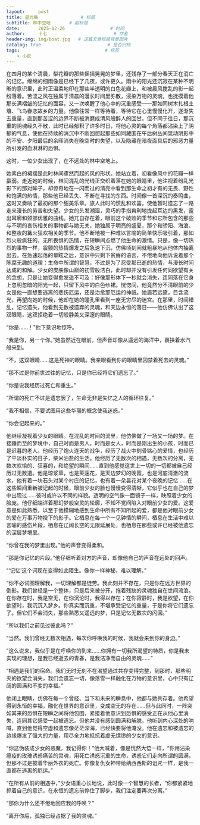 ```yaml
---
layout:     post                       
title: 星光集                # 标题
subtitle: 林中空地       # 副标题
date:       2025-02-26                 # 时间
author:     十七                         # 作者
header-img: img/boat.jpg   # 这篇文章标题背景图片
catalog: true                         # 是否归档
tags:                                # 标签
    - 小说
---
```

在四月的某个清晨，梨花瓣的那些摇摇晃晃的梦里，还残存了一部分春天正在消亡的记忆。绵绵的细雨像是已经下了几夜，或许更久。雨中的阳光还沉寂在某种不明晰的意识里，此时正温柔地印在那些半透明的白色花瓣上，和被晨风搅乱的影一起纷落着。苦涩之风在独属于清晨的漫长时间里弥散，浸染万物的灵魂，也抚摸着他那长满褶皱的记忆的面容，又一次唤醒了他心中的沉重感受——那如同树木扎根土壤、飞鸟眷恋故乡的力量。他像往常一样等待着，等待它在心里慢慢化开，逐渐失去重量，直到那苦涩的边界不断被消磨成清风般醉人的回甘。但不同于往日，那沉重的阴魂经久不散，此时已经郁积了许多时日，将他心灵的每个角落都沾染上了阴郁的气息，使他在持续的消沉中不断回想起那些如同藏匿在午后树丛间晃动阴影中的不安、夕阳最后的余晖消失在晚空时的失望，以及隐藏在暗夜面具后的邪恶力量所引发的血淋淋的恐惧。

这时，一位少女出现了，在不远处的林中空地上。

她素白的裙摆是此时林间骤然而起的风的形状。她站立着，初看像风中的花瓣一样羸弱。走近她的时候，林间混乱的光线正交织着落在她的眼睛里，他注视着纷乱光影下的那对眸子，却惊奇地在一闪而过的清亮中看到那生命之初才有的无畏、野性和饱满的热情，那些他已经丢失、不断在寻找的东西。时间像一首深沉的奏鸣曲，这时又奏响了最初的那个甜美乐章。旅人此时的慌乱和欢喜，使他暂时遗忘了一路走来漫长的劳苦和失望。少女的头发潮湿，灵巧的手指爽利地拢起耳边的黑发，露出耳廓和颈部优雅的曲线。她兀自存在着，眼前这个破败的季节和它所包含的那些与不明的哀伤相关的事物都与她无关，她独属于明亮的盛夏，那个和骄阳、海浪、和整夜的篝火狂欢相关的季节。他不断地被一种难以言喻的简单快乐吸引着，那如烈火般疯狂的，无所畏惧的热情，在短瞬间点燃了他生命的激情。只是，像一切热烈的事物一样，震颤的热情爆发之后急速下沉，仿佛顷刻间就粗暴地从他体内抽离出去。在急速起落的晕眩之后，意识中只剩下贫瘠的语言，不倦地向他诉说着那个陈腐无趣的道理：生命中所谓的智慧，不过是为了忍受那已逝的热情，与漫长时间达成的和解。少女的皮肤像山巅的初雪般洁白，此时却并没有引发任何同欲望有关的念想，只是让她变得愈发遥不可及：好像那形体下一秒就会消失，连同落在它身上忽明忽暗的阳光一起，只留下风中的白色纱裙。恍惚间，他竟然分不清眼前的少女是他一直想要逃离的悲伤厄运，还是治愈那厄运的神祇。她眉若远黛，目含流光，再望向她的时候，他却在她的瞳孔里看到一座无穷尽的迷宫。在那里，时间错乱，记忆遗失，他看到无数被遗弃的灵魂，和天边永恒的落日——他仿佛认出了这双眼睛，这双拒绝着一切般静美又深邃的眼睛。

“你是……！”他下意识地惊呼。

“我是你，另一个你。”她虽然近在眼前，但声音却像从遥远的海洋中，裹挟着水汽般来到。

“不，这双眼睛……这是死神的眼睛。我亲眼看到你的眼睛里囚禁着死去的灵魂。”

“那不过是你前世过往的记忆，只是你已经将它们遗忘了。”

“你是说我经历过死亡和重生。”

“所谓的死亡不过是遗忘罢了，生命无非是失忆之人的循环往复。”

“我不相信，不要试图用这些华丽的概念使我迷惑。”

“你会记起来的。”

他继续凝视着少女的眼睛。在混乱的时间的流里，他仿佛做了一场又一场的梦。在接踵而至的梦境中，自己时而是男人，时而是女人，时而是刚出生的小孩，时而已是迟暮的老人。他经历了炮火连天的战争，经历了战火中刻骨铭心的爱情，也经历了平淡朴实的日子，柴米油盐的生活。他经历了无数次的相遇，无数次的分离，无数次欢愉的、狂喜的，和绝望的瞬间……直到他感觉这世上一切的一切都被自己经历过无数遭。他是琼浆草，也是荚蒾花，是天边梦幻的晚霞，也是河底清澈的流水，他有着一块石头对某个村庄的记忆，也有着一朵昙花对某个夜晚的记忆……在这些瞬间重新被记起的时候，眼前少女的脸也慢慢变得清晰，它似乎也在自己的梦中出现过……彼时或许以不同的样貌。透明的空气像一面镜子一样，映照着少女的脸庞。他仔细端详着那幻梦般空灵的轮廓，不知不觉间陷入对眼前少女的爱。这爱意是如此熟悉，以至于他模糊地感到生命中所有不知所起的爱，都是他对眼前少女的爱在万事万物投下的影子。它栖息在每一个一见钟情的瞬间，栖息在生活中难以言喻的感伤片段，栖息在辽阔长空的无限延展处，也栖息在那些或许已经被他遗忘的深层梦境里。

“你曾在我的梦里出现。”他的声音变得柔和。

“那是你记忆的片段。”他仔细听着对方的声音，却像他自己的声音在远处的回声。

“‘记忆’这个词现在变得如此陌生。像你一样神秘，难以理解。”

“你不必试图理解我，一切理解都是徒劳。我此刻并不存在，只是你在远方世界的倒影。我们曾经是一个整体，只是后来被分开，拖着残缺的灵魂独自在世间流浪。在你存在时，我是空无，在你沉沦时，我得以存在；在你寂静时，我是欲望，在你欲望时，我沉沉入梦乡。你真实而沉重，不堪承受记忆的重量，于是你将它们遗忘了。但它们不会消失，那些熟悉又遥远的梦，只是记忆无数次的闪回。”

“所以我们之前见过彼此吗？”

“当然。我们曾经无数次相遇，每次你呼唤我的时候，我就会来到你的身边。”

“这么说来，我似乎是在呼唤你的到来……你拥有一切我所渴望的特质，你是我未实现的理想，是我已经逝去的青春，是我洁净而自由的灵魂……”

“相遇是我们的宿命。我们无时无刻不在渴望通过共存变得完整，到那时，那些明灭的欲望会消失，我们会遗忘一切，像落雪一样融化在万物的意识里，心中只有辽阔的圆满和不变的幸福。”

他闭上眼睛，仿佛在每一个曾经、当下和未来的瞬息中，他都与她共存着。他希望得到永恒的幸福，融化在世界的意识里，变成空无的存在……但与此同时，一阵突如其来的恐惧在短瞬之间将他包围，紧接着他意识到恐惧的感受正在从他心里消失，连同其它感受一起被遗忘。但他并没有感到圆满和解脱，他听到内心深处的呐喊，直到他觉得空虚和遗忘像茫茫深海，已经快要将他淹没。他在遗忘和被遗忘的边缘爆发了强大的力量，用尽全力地抵抗着虚无缥缈的少女的意识。

“你这伪装成少女的恶魔，我记得你！”他大喊着，像是恍然大悟一样，“你用沾染瘟疫的玫瑰诱惑痛苦的灵魂，用死亡诱惑沉重的生命，诱惑它们走向所谓的圆满，但那不过是披着华丽外衣的死亡。你像复仇女神带给纳西西斯的诅咒一样，是我一直都在逃离的厄运。”

“在所有从前的相遇中，”少女语重心长地说，此时像一个智慧的长者，“你都紧紧地抓着自己的意识，在永恒的遗忘前停住了脚步，我们注定要再次分离。”

“那你为什么还不倦地回应我的呼唤？”

“离开你后，孤独已经占据了我的灵魂。”
